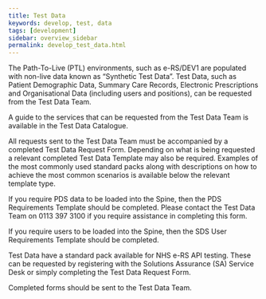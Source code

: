 ```yaml
---
title: Test Data
keywords: develop, test, data
tags: [development]
sidebar: overview_sidebar
permalink: develop_test_data.html
---
```


The Path-To-Live (PTL) environments, such as e-RS/DEV1 are populated with non-live data known as “Synthetic Test Data”. Test Data, such as Patient Demographic Data, Summary Care Records, Electronic Prescriptions and Organisational Data (including users and positions), can be requested from the Test Data Team.

A guide to the services that can be requested from the Test Data Team is available in the Test Data Catalogue.

All requests sent to the Test Data Team must be accompanied by a completed Test Data Request Form. Depending on what is being requested a relevant completed Test Data Template may also be required. Examples of the most commonly used standard packs along with descriptions on how to achieve the most common scenarios is available below the relevant template type.

If you require PDS data to be loaded into the Spine, then the PDS Requirements Template should be completed. Please contact the Test Data Team on 0113 397 3100 if you require assistance in completing this form.

If you require users to be loaded into the Spine, then the SDS User Requirements Template should be completed.

Test Data have a standard pack available for NHS e-RS API testing. These can be requested by registering with the Solutions Assurance (SA) Service Desk or simply completing the Test Data Request Form.

Completed forms should be sent to the Test Data Team.


